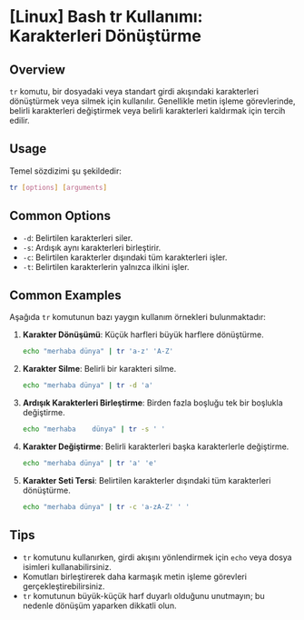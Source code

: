# [Linux] Bash tr Kullanımı: Karakterleri Dönüştürme

## Overview
`tr` komutu, bir dosyadaki veya standart girdi akışındaki karakterleri dönüştürmek veya silmek için kullanılır. Genellikle metin işleme görevlerinde, belirli karakterleri değiştirmek veya belirli karakterleri kaldırmak için tercih edilir.

## Usage
Temel sözdizimi şu şekildedir:
```bash
tr [options] [arguments]
```

## Common Options
- `-d`: Belirtilen karakterleri siler.
- `-s`: Ardışık aynı karakterleri birleştirir.
- `-c`: Belirtilen karakterler dışındaki tüm karakterleri işler.
- `-t`: Belirtilen karakterlerin yalnızca ilkini işler.

## Common Examples
Aşağıda `tr` komutunun bazı yaygın kullanım örnekleri bulunmaktadır:

1. **Karakter Dönüşümü**: Küçük harfleri büyük harflere dönüştürme.
   ```bash
   echo "merhaba dünya" | tr 'a-z' 'A-Z'
   ```

2. **Karakter Silme**: Belirli bir karakteri silme.
   ```bash
   echo "merhaba dünya" | tr -d 'a'
   ```

3. **Ardışık Karakterleri Birleştirme**: Birden fazla boşluğu tek bir boşlukla değiştirme.
   ```bash
   echo "merhaba    dünya" | tr -s ' '
   ```

4. **Karakter Değiştirme**: Belirli karakterleri başka karakterlerle değiştirme.
   ```bash
   echo "merhaba dünya" | tr 'a' 'e'
   ```

5. **Karakter Seti Tersi**: Belirtilen karakterler dışındaki tüm karakterleri dönüştürme.
   ```bash
   echo "merhaba dünya" | tr -c 'a-zA-Z' ' '
   ```

## Tips
- `tr` komutunu kullanırken, girdi akışını yönlendirmek için `echo` veya dosya isimleri kullanabilirsiniz.
- Komutları birleştirerek daha karmaşık metin işleme görevleri gerçekleştirebilirsiniz.
- `tr` komutunun büyük-küçük harf duyarlı olduğunu unutmayın; bu nedenle dönüşüm yaparken dikkatli olun.
